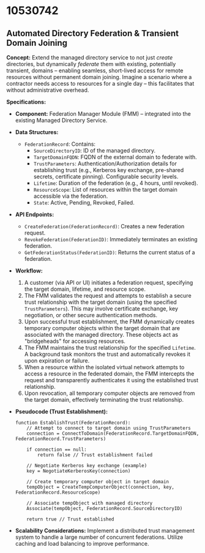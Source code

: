 # 10530742

## Automated Directory Federation & Transient Domain Joining

**Concept:** Extend the managed directory service to not just *create* directories, but dynamically *federate* them with existing, potentially transient, domains – enabling seamless, short-lived access for remote resources without permanent domain joining.  Imagine a scenario where a contractor needs access to resources for a single day – this facilitates that without administrative overhead.

**Specifications:**

*   **Component:**  Federation Manager Module (FMM) – integrated into the existing Managed Directory Service.
*   **Data Structures:**
    *   `FederationRecord`:  Contains:
        *   `SourceDirectoryID`: ID of the managed directory.
        *   `TargetDomainFQDN`: FQDN of the external domain to federate with.
        *   `TrustParameters`:  Authentication/Authorization details for establishing trust (e.g., Kerberos key exchange, pre-shared secrets, certificate pinning).  Configurable security levels.
        *   `Lifetime`: Duration of the federation (e.g., 4 hours, until revoked).
        *   `ResourceScope`:  List of resources within the target domain accessible via the federation.
        *   `State`:  Active, Pending, Revoked, Failed.
*   **API Endpoints:**
    *   `CreateFederation(FederationRecord)`: Creates a new federation request.
    *   `RevokeFederation(FederationID)`:  Immediately terminates an existing federation.
    *   `GetFederationStatus(FederationID)`:  Returns the current status of a federation.
*   **Workflow:**

    1.  A customer (via API or UI) initiates a federation request, specifying the target domain, lifetime, and resource scope.
    2.  The FMM validates the request and attempts to establish a secure trust relationship with the target domain (using the specified `TrustParameters`). This may involve certificate exchange, key negotiation, or other secure authentication methods.
    3.  Upon successful trust establishment, the FMM dynamically creates temporary computer objects within the target domain that are associated with the managed directory. These objects act as "bridgeheads" for accessing resources.
    4.  The FMM maintains the trust relationship for the specified `Lifetime`.  A background task monitors the trust and automatically revokes it upon expiration or failure.
    5.  When a resource within the isolated virtual network attempts to access a resource in the federated domain, the FMM intercepts the request and transparently authenticates it using the established trust relationship.
    6.  Upon revocation, all temporary computer objects are removed from the target domain, effectively terminating the trust relationship.

*   **Pseudocode (Trust Establishment):**

    ```
    function EstablishTrust(FederationRecord):
        // Attempt to connect to target domain using TrustParameters
        connection = ConnectToDomain(FederationRecord.TargetDomainFQDN, FederationRecord.TrustParameters)

        if connection == null:
            return false // Trust establishment failed

        // Negotiate Kerberos key exchange (example)
        key = NegotiateKerberosKey(connection)

        // Create temporary computer object in target domain
        tempObject = CreateTempComputerObject(connection, key, FederationRecord.ResourceScope)

        // Associate tempObject with managed directory
        Associate(tempObject, FederationRecord.SourceDirectoryID)

        return true // Trust established
    ```

*   **Scalability Considerations:** Implement a distributed trust management system to handle a large number of concurrent federations.  Utilize caching and load balancing to improve performance.
